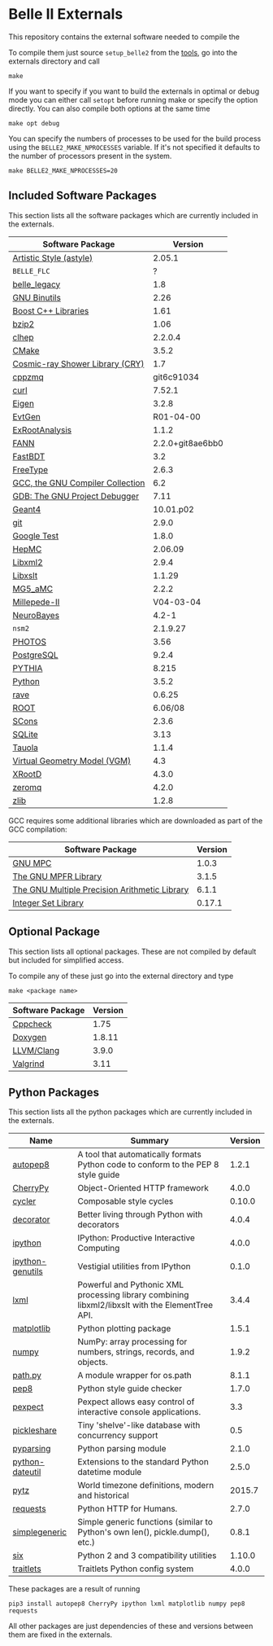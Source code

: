 Belle II Externals
==================

This repository contains the external software needed to compile the 

To compile them just source `setup_belle2` from the
[tools](https://stash.desy.de/projects/B2/repos/tools/), go into the externals
directory and call

    make

If you want to specify if you want to build the externals in optimal or debug
mode you can either call `setopt` before running make or specify the option
directly. You can also compile both options at the same time

    make opt debug

You can specify the numbers of processes to be used for the build process using
the `BELLE2_MAKE_NPROCESSES` variable. If it's not specified it defaults to the
number of processors present in the system.

    make BELLE2_MAKE_NPROCESSES=20


Included Software Packages
--------------------------

This section lists all the software packages which are currently included in
the externals. 

| Software Package                                                             | Version          |
|------------------------------------------------------------------------------|------------------|
| [Artistic Style (astyle)](http://astyle.sourceforge.net/)                    | 2.05.1           |
| `BELLE_FLC`                                                                  | ?                |
| [belle\_legacy](https://stash.desy.de/projects/B2G/repos/belle_legacy/)      | 1.8              |
| [GNU Binutils](https://www.gnu.org/software/binutils/)                       | 2.26             |
| [Boost C++ Libraries](http://www.boost.org/)                                 | 1.61             |
| [bzip2](http://www.bzip.org/)                                                | 1.06             |
| [clhep](http://proj-clhep.web.cern.ch/proj-clhep/)                           | 2.2.0.4          |
| [CMake](https://cmake.org/)                                                  | 3.5.2            |
| [Cosmic-ray Shower Library (CRY)](http://nuclear.llnl.gov/simulation/)       | 1.7              |
| [cppzmq](https://github.com/zeromq/cppzmq)                                   | git6c91034       |
| [curl](https://curl.haxx.se/)                                                | 7.52.1           |
| [Eigen](http://eigen.tuxfamily.org/)                                         | 3.2.8            |
| [EvtGen](http://evtgen.warwick.ac.uk/)                                       | R01-04-00        |
| [ExRootAnalysis](http://madgraph.hep.uiuc.edu/Downloads/ExRootAnalysis/)     | 1.1.2            |
| [FANN](http://leenissen.dk/fann/wp/)                                         | 2.2.0+git8ae6bb0 |
| [FastBDT](https://github.com/thomaskeck/FastBDT)                             | 3.2              |
| [FreeType](http://www.freetype.org/)                                         | 2.6.3            |
| [GCC, the GNU Compiler Collection](https://gcc.gnu.org/)                     | 6.2              |
| [GDB: The GNU Project Debugger](https://www.gnu.org/software/gdb/)           | 7.11             |
| [Geant4](http://geant4.web.cern.ch/geant4/)                                  | 10.01.p02        |
| [git](https://git-scm.com/)                                                  | 2.9.0            |
| [Google Test](https://github.com/google/googletest)                          | 1.8.0            |
| [HepMC](http://lcgapp.cern.ch/project/simu/HepMC/)                           | 2.06.09          |
| [Libxml2](http://www.xmlsoft.org)                                            | 2.9.4            |
| [Libxslt](http://xmlsoft.org/libxslt/)                                       | 1.1.29           |
| [MG5\_aMC](https://launchpad.net/mg5amcnlo)                                  | 2.2.2            |
| [Millepede-II](http://www.desy.de/~kleinwrt/MP2/doc/html/index.html)         | V04-03-04        |
| [NeuroBayes](http://neurobayes.phi-t.de/)                                    | 4.2-1            |
| `nsm2`                                                                       | 2.1.9.27         |
| [PHOTOS](http://photospp.web.cern.ch/photospp/)                              | 3.56             |
| [PostgreSQL](http://www.postgresql.org/)                                     | 9.2.4            |
| [PYTHIA](http://home.thep.lu.se/~torbjorn/Pythia.html)                       | 8.215            |
| [Python](https://www.python.org/)                                            | 3.5.2            |
| [rave](https://github.com/rave-package/rave)                                 | 0.6.25           |
| [ROOT](https://root.cern.ch/)                                                | 6.06/08          |
| [SCons](http://scons.org/)                                                   | 2.3.6            |
| [SQLite](https://www.sqlite.org/)                                            | 3.13             |
| [Tauola](http://tauolapp.web.cern.ch/tauolapp/)                              | 1.1.4            |
| [Virtual Geometry Model (VGM)](http://ivana.home.cern.ch/ivana/VGM.html)     | 4.3              |
| [XRootD](http://xrootd.org/)                                                 | 4.3.0            |
| [zeromq](http://www.zeromq.org/)                                             | 4.2.0            |
| [zlib](http://www.zlib.net/)                                                 | 1.2.8            |

GCC requires some additional libraries which are downloaded as part of the GCC compilation:

| Software Package                                                             | Version          |
|------------------------------------------------------------------------------|------------------|
| [GNU MPC](http://www.multiprecision.org/)                                    | 1.0.3            |
| [The GNU MPFR Library](http://www.mpfr.org/)                                 | 3.1.5            |
| [The GNU Multiple Precision Arithmetic Library](https://gmplib.org/)         | 6.1.1            |
| [Integer Set Library](http://isl.gforge.inria.fr/)                           | 0.17.1           |

Optional Package
----------------

This section lists all optional packages. These are not compiled by default but
included for simplified access.

To compile any of these just go into the external directory and type

    make <package name>

| Software Package                                                             | Version          |
|------------------------------------------------------------------------------|------------------|
| [Cppcheck](http://cppcheck.sourceforge.net/)                                 | 1.75             |
| [Doxygen](http://www.doxygen.org)                                            | 1.8.11           |
| [LLVM/Clang](http://llvm.org/)                                               | 3.9.0            |
| [Valgrind](http://valgrind.org/)                                             | 3.11             |


Python Packages
---------------

This section lists all the python packages which are currently included in the
externals.

| Name                                                              | Summary                                                                                          | Version |
|-------------------------------------------------------------------|--------------------------------------------------------------------------------------------------|---------|
| [autopep8](https://pypi.python.org/pypi/autopep8)                 | A tool that automatically formats Python code to conform to the PEP 8 style guide                | 1.2.1   |
| [CherryPy](https://pypi.python.org/pypi/CherryPy)                 | Object-Oriented HTTP framework                                                                   | 4.0.0   |
| [cycler](https://pypi.python.org/pypi/cycler)                     | Composable style cycles                                                                          | 0.10.0  |
| [decorator](https://pypi.python.org/pypi/decorator)               | Better living through Python with decorators                                                     | 4.0.4   |
| [ipython](https://pypi.python.org/pypi/ipython)                   | IPython: Productive Interactive Computing                                                        | 4.0.0   |
| [ipython-genutils](https://pypi.python.org/pypi/ipython-genutils) | Vestigial utilities from IPython                                                                 | 0.1.0   |
| [lxml](https://pypi.python.org/pypi/lxml)                         | Powerful and Pythonic XML processing library combining libxml2/libxslt with the ElementTree API. | 3.4.4   |
| [matplotlib](https://pypi.python.org/pypi/matplotlib)             | Python plotting package                                                                          | 1.5.1   |
| [numpy](https://pypi.python.org/pypi/numpy)                       | NumPy: array processing for numbers, strings, records, and objects.                              | 1.9.2   |
| [path.py](https://pypi.python.org/pypi/path.py)                   | A module wrapper for os.path                                                                     | 8.1.1   |
| [pep8](https://pypi.python.org/pypi/pep8)                         | Python style guide checker                                                                       | 1.7.0   |
| [pexpect](https://pypi.python.org/pypi/pexpect)                   | Pexpect allows easy control of interactive console applications.                                 | 3.3     |
| [pickleshare](https://pypi.python.org/pypi/pickleshare)           | Tiny 'shelve'-like database with concurrency support                                             | 0.5     |
| [pyparsing](https://pypi.python.org/pypi/pyparsing)               | Python parsing module                                                                            | 2.1.0   |
| [python-dateutil](https://pypi.python.org/pypi/python-dateutil)   | Extensions to the standard Python datetime module                                                | 2.5.0   |
| [pytz](https://pypi.python.org/pypi/pytz)                         | World timezone definitions, modern and historical                                                | 2015.7  |
| [requests](https://pypi.python.org/pypi/requests)                 | Python HTTP for Humans.                                                                          | 2.7.0   |
| [simplegeneric](https://pypi.python.org/pypi/simplegeneric)       | Simple generic functions (similar to Python's own len(), pickle.dump(), etc.)                    | 0.8.1   |
| [six](https://pypi.python.org/pypi/six)                           | Python 2 and 3 compatibility utilities                                                           | 1.10.0  |
| [traitlets](https://pypi.python.org/pypi/traitlets)               | Traitlets Python config system                                                                   | 4.0.0   |

These packages are a result of running

    pip3 install autopep8 CherryPy ipython lxml matplotlib numpy pep8 requests

All other packages are just dependencies of these and versions between them are
fixed in the externals.

